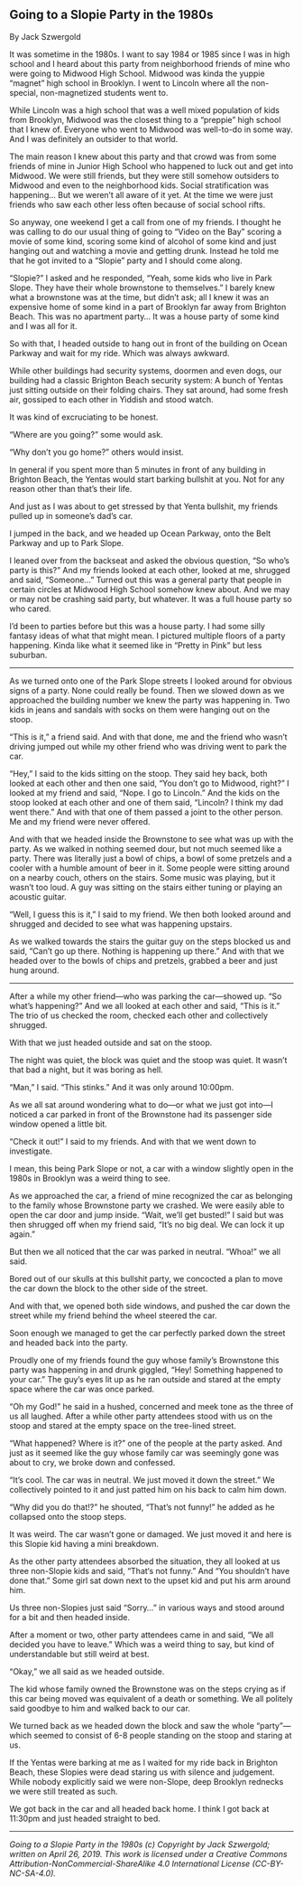 ## Going to a Slopie Party in the 1980s

By Jack Szwergold

It was sometime in the 1980s. I want to say 1984 or 1985 since I was in high school and I heard about this party from neighborhood friends of mine who were going to Midwood High School. Midwood was kinda the yuppie “magnet” high school in Brooklyn. I went to Lincoln where all the non-special, non-magnetized students went to.

While Lincoln was a high school that was a well mixed population of kids from Brooklyn, Midwood was the closest thing to a “preppie” high school that I knew of. Everyone who went to Midwood was well-to-do in some way. And I was definitely an outsider to that world.

The main reason I knew about this party and that crowd was from some friends of mine in Junior High School who happened to luck out and get into Midwood. We were still friends, but they were still somehow outsiders to Midwood and even to the neighborhood kids. Social stratification was happening… But we weren’t all aware of it yet. At the time we were just friends who saw each other less often because of social school rifts.

So anyway, one weekend I get a call from one of my friends. I thought he was calling to do our usual thing of going to “Video on the Bay” scoring a movie of some kind, scoring some kind of alcohol of some kind and just hanging out and watching a movie and getting drunk. Instead he told me that he got invited to a “Slopie” party and I should come along.

“Slopie?” I asked and he responded, “Yeah, some kids who live in Park Slope. They have their whole brownstone to themselves.” I barely knew what a brownstone was at the time, but didn’t ask; all I knew it was an expensive home of some kind in a part of Brooklyn far away from Brighton Beach. This was no apartment party… It was a house party of some kind and I was all for it.

So with that, I headed outside to hang out in front of the building on Ocean Parkway and wait for my ride. Which was always awkward.

While other buildings had security systems, doormen and even dogs, our building had a classic Brighton Beach security system: A bunch of Yentas just sitting outside on their folding chairs. They sat around, had some fresh air, gossiped to each other in Yiddish and stood watch.

It was kind of excruciating to be honest.

“Where are you going?” some would ask.

“Why don’t you go home?” others would insist.

In general if you spent more than 5 minutes in front of any building in Brighton Beach, the Yentas would start barking bullshit at you. Not for any reason other than that’s their life.

And just as I was about to get stressed by that Yenta bullshit, my friends pulled up in someone’s dad’s car.

I jumped in the back, and we headed up Ocean Parkway, onto the Belt Parkway and up to Park Slope.

I leaned over from the backseat and asked the obvious question, “So who’s party is this?” And my friends looked at each other, looked at me, shrugged and said, “Someone…” Turned out this was a general party that people in certain circles at Midwood High School somehow knew about. And we may or may not be crashing said party, but whatever. It was a full house party so who cared.

I’d been to parties before but this was a house party. I had some silly fantasy ideas of what that might mean. I pictured multiple floors of a party happening. Kinda like what it seemed like in “Pretty in Pink” but less suburban.

***

As we turned onto one of the Park Slope streets I looked around for obvious signs of a party. None could really be found. Then we slowed down as we approached the building number we knew the party was happening in. Two kids in jeans and sandals with socks on them were hanging out on the stoop.

“This is it,” a friend said. And with that done, me and the friend who wasn’t driving jumped out while my other friend who was driving went to park the car.

“Hey,” I said to the kids sitting on the stoop. They said hey back, both looked at each other and then one said, “You don’t go to Midwood, right?” I looked at my friend and said, “Nope. I go to Lincoln.” And the kids on the stoop looked at each other and one of them said, “Lincoln? I think my dad went there.” And with that one of them passed a joint to the other person. Me and my friend were never offered.

And with that we headed inside the Brownstone to see what was up with the party. As we walked in nothing seemed dour, but not much seemed like a party. There was literally just a bowl of chips, a bowl of some pretzels and a cooler with a humble amount of beer in it. Some people were sitting around on a nearby couch, others on the stairs. Some music was playing, but it wasn’t too loud. A guy was sitting on the stairs either tuning or playing an acoustic guitar.

“Well, I guess this is it,” I said to my friend. We then both looked around and shrugged and decided to see what was happening upstairs.

As we walked towards the stairs the guitar guy on the steps blocked us and said, “Can’t go up there. Nothing is happening up there.” And with that we headed over to the bowls of chips and pretzels, grabbed a beer and just hung around.

***

After a while my other friend—who was parking the car—showed up. “So what’s happening?” And we all looked at each other and said, “This is it.” The trio of us checked the room, checked each other and collectively shrugged.

With that we just headed outside and sat on the stoop.

The night was quiet, the block was quiet and the stoop was quiet. It wasn’t that bad a night, but it was boring as hell.

“Man,” I said. “This stinks.” And it was only around 10:00pm.

As we all sat around wondering what to do—or what we just got into—I noticed a car parked in front of the Brownstone had its passenger side window opened a little bit.

“Check it out!” I said to my friends. And with that we went down to investigate.

I mean, this being Park Slope or not, a car with a window slightly open in the 1980s in Brooklyn was a weird thing to see.

As we approached the car, a friend of mine recognized the car as belonging to the family whose Brownstone party we crashed. We were easily able to open the car door and jump inside. “Wait, we’ll get busted!” I said but was then shrugged off when my friend said, “It’s no big deal. We can lock it up again.”

But then we all noticed that the car was parked in neutral. “Whoa!” we all said.

Bored out of our skulls at this bullshit party, we concocted a plan to move the car down the block to the other side of the street.

And with that, we opened both side windows, and pushed the car down the street while my friend behind the wheel steered the car.

Soon enough we managed to get the car perfectly parked down the street and headed back into the party.

Proudly one of my friends found the guy whose family’s Brownstone this party was happening in and drunk giggled, “Hey! Something happened to your car.” The guy’s eyes lit up as he ran outside and stared at the empty space where the car was once parked.

“Oh my God!” he said in a hushed, concerned and meek tone as the three of us all laughed. After a while other party attendees stood with us on the stoop and stared at the empty space on the tree-lined street.

“What happened? Where is it?” one of the people at the party asked. And just as it seemed like the guy whose family car was seemingly gone was about to cry, we broke down and confessed.

“It’s cool. The car was in neutral. We just moved it down the street.” We collectively pointed to it and just patted him on his back to calm him down.

“Why did you do that!?” he shouted, “That’s not funny!” he added as he collapsed onto the stoop steps.

It was weird. The car wasn’t gone or damaged. We just moved it and here is this Slopie kid having a mini breakdown.

As the other party attendees absorbed the situation, they all looked at us three non-Slopie kids and said, “That‘s not funny.” And “You shouldn’t have done that.” Some girl sat down next to the upset kid and put his arm around him.

Us three non-Slopies just said “Sorry…” in various ways and stood around for a bit and then headed inside.

After a moment or two, other party attendees came in and said, “We all decided you have to leave.” Which was a weird thing to say, but kind of understandable but still weird at best.

“Okay,” we all said as we headed outside.

The kid whose family owned the Brownstone was on the steps crying as if this car being moved was equivalent of a death or something. We all politely said goodbye to him and walked back to our car.

We turned back as we headed down the block and saw the whole “party”—which seemed to consist of 6-8 people standing on the stoop and staring at us.

If the Yentas were barking at me as I waited for my ride back in Brighton Beach, these Slopies were dead staring us with silence and judgement. While nobody explicitly said we were non-Slope, deep Brooklyn rednecks we were still treated as such.

We got back in the car and all headed back home. I think I got back at 11:30pm and just headed straight to bed.

***

*Going to a Slopie Party in the 1980s (c) Copyright by Jack Szwergold; written on April 26, 2019. This work is licensed under a Creative Commons Attribution-NonCommercial-ShareAlike 4.0 International License (CC-BY-NC-SA-4.0).*